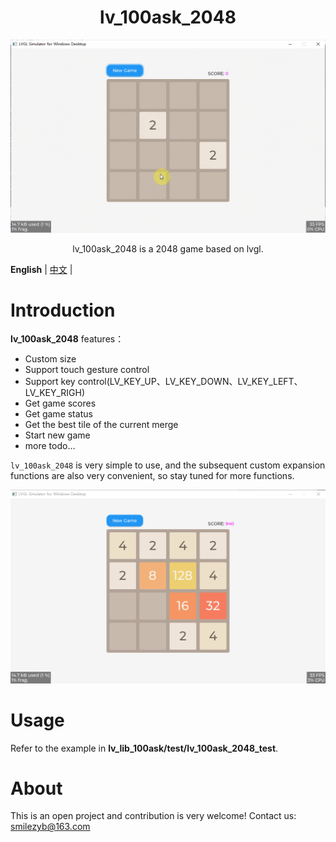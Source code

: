 
<h1 align="center"> lv_100ask_2048</h1>

<p align="center">
<img src="./lv_100ask_2048_demo.gif">
</p>
<p align="center">
lv_100ask_2048 is a 2048 game based on lvgl.
</p>


**English** | [中文](./README_zh.md) |


# Introduction
**lv_100ask_2048** features：

- Custom size
- Support touch gesture control
- Support key control(LV_KEY_UP、LV_KEY_DOWN、LV_KEY_LEFT、LV_KEY_RIGH)
- Get game scores
- Get game status
- Get the best tile of the current merge
- Start new game
- more todo...

`lv_100ask_2048` is very simple to use, and the subsequent custom expansion functions are also very convenient, so stay tuned for more functions.

![](./lv_100ask_2048_demo.png)


# Usage

Refer to the example in **lv_lib_100ask/test/lv_100ask_2048_test**.

# About
This is an open project and contribution is very welcome!
Contact us: smilezyb@163.com